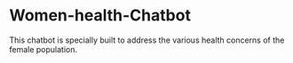 # Women-health-Chatbot
This chatbot is specially built to address the various health concerns of the female population.
